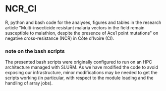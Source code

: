 # NCR_CI

R, python and bash code for the analyses, figures and tables in the research article "Multi-insecticide resistant malaria vectors in the field remain susceptible to malathion, despite the presence of Ace1 point mutations" on negative cross-resistance (NCR) in Côte d'Ivoire (CI).

### note on the bash scripts

The presented bash scripts were originally configured to run on an HPC architecture managed with SLURM. 
As we have modified the code to avoid exposing our infrastructure, minor modifications may be needed to get the scripts working (in particular, with respect to the module loading and the handling of array jobs).
